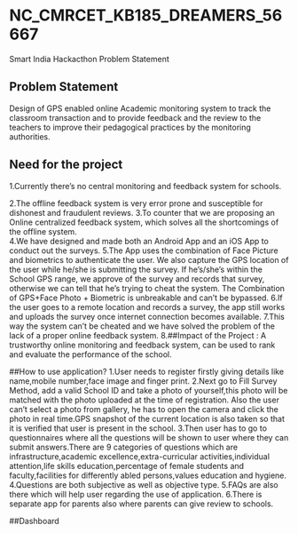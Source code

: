 # NC_CMRCET_KB185_DREAMERS_56667
Smart India Hackacthon Problem Statement

## Problem Statement
Design of GPS enabled online Academic monitoring system to track the classroom transaction and to provide feedback and the review to the teachers to improve their pedagogical practices by the monitoring authorities.

## Need for the project
1.Currently there’s no central monitoring and feedback system for schools.

2.The offline feedback system is very error prone and susceptible for dishonest and fraudulent reviews.
3.To counter that we are proposing an Online centralized feedback system, which solves all the shortcomings of the offline system.  
4.We have designed and made both an Android App and an iOS App to conduct out the surveys.
5.The App uses the combination of Face Picture and biometrics to authenticate the user. We also capture the GPS location of the user while he/she is submitting the survey. If he’s/she’s within the School GPS range, we approve of the survey and records that survey, otherwise we can tell that he’s trying to cheat the system. The Combination of GPS+Face Photo + Biometric is unbreakable and can’t be bypassed.
6.If the user goes to a remote location and records a survey, the app still works and uploads the survey once internet connection becomes available.
7.This way the system can’t be cheated and we have solved the problem of the lack of a proper online feedback system.
8.##Impact of the Project : A trustworthy online monitoring and feedback system, can be used to rank and evaluate the performance of the school.


##How to use application?
1.User needs to register firstly giving details like name,mobile number,face image and finger print.
2.Next go to Fill Survey Method, add a valid School ID and take a photo of yourself,this photo will be matched with the photo uploaded at the time of registration. Also the user can’t select a photo from gallery, he has to open the camera and click the photo in real time.GPS snapshot of the current location is also taken so that it is verified that user is present in the school.
3.Then user has to go to questionnaires where all the questions will be shown to user where they can submit answers.There are 9 categories of questions which are infrastructure,academic excellence,extra-curricular activities,individual attention,life skills education,percentage of female students and faculty,facilities for differently abled persons,values education and hygiene.
4.Questions are both subjective as well as objective type.
5.FAQs are also there which will help user regarding the use of application.
6.There is separate app for parents also where parents can give review to schools.

##Dashboard

